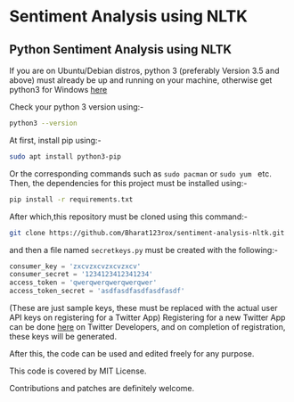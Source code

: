 # Sentiment Analysis using NLTK
## Python Sentiment Analysis using NLTK
If you are on Ubuntu/Debian distros, python 3 (preferably Version 3.5 and above) must already be up and running on your machine, otherwise get python3 for Windows [here](https://www.python.org/downloads/windows/)

Check your python 3 version using:- 
```sh
python3 --version
```
At first, install pip using:- 
```sh
sudo apt install python3-pip
```
Or the corresponding commands such as ``` sudo pacman ``` or ```sudo yum ``` etc.
Then, the dependencies for this project must be installed using:- 
```sh
pip install -r requirements.txt
``` 
After which,this repository must be cloned using this command:- 
```sh
git clone https://github.com/Bharat123rox/sentiment-analysis-nltk.git
```
and then a file named `secretkeys.py` must be created with the following:-
```python
consumer_key = 'zxcvzxcvzxcvzxcv'
consumer_secret = '1234123412341234'
access_token = 'qwerqwerqwerqwerqwer'
access_token_secret = 'asdfasdfasdfasdfasdf'
```
(These are just sample keys, these must be replaced with the actual user API keys on registering for a Twitter App)
Registering for a new Twitter App can be done [here](https://apps.twitter.com/app/new) on Twitter Developers, and on completion of registration, these keys will be generated.

After this, the code can be used and edited freely for any purpose.

This code is covered by MIT License.

Contributions and patches are definitely welcome.
